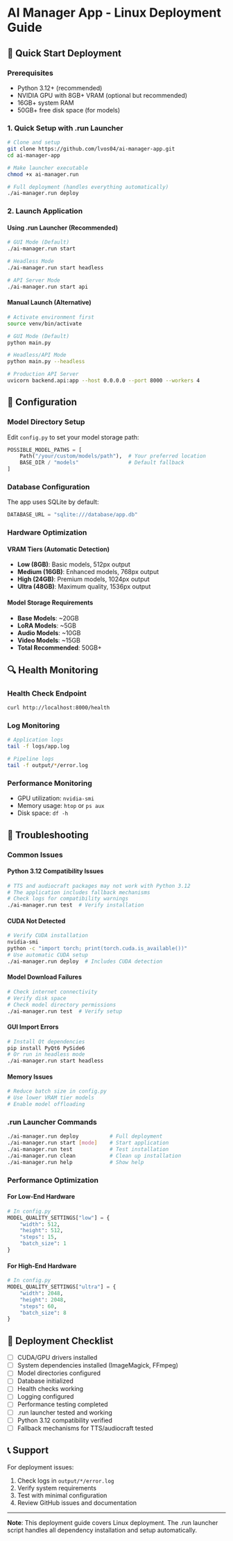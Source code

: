 # AI Manager App - Linux Deployment Guide

## 🚀 Quick Start Deployment

### Prerequisites
- Python 3.12+ (recommended)
- NVIDIA GPU with 8GB+ VRAM (optional but recommended)
- 16GB+ system RAM
- 50GB+ free disk space (for models)

### 1. Quick Setup with .run Launcher

```bash
# Clone and setup
git clone https://github.com/lvos04/ai-manager-app.git
cd ai-manager-app

# Make launcher executable
chmod +x ai-manager.run

# Full deployment (handles everything automatically)
./ai-manager.run deploy
```

### 2. Launch Application

#### Using .run Launcher (Recommended)
```bash
# GUI Mode (Default)
./ai-manager.run start

# Headless Mode
./ai-manager.run start headless

# API Server Mode
./ai-manager.run start api
```

#### Manual Launch (Alternative)
```bash
# Activate environment first
source venv/bin/activate

# GUI Mode (Default)
python main.py

# Headless/API Mode
python main.py --headless

# Production API Server
uvicorn backend.api:app --host 0.0.0.0 --port 8000 --workers 4
```

## 🔧 Configuration

### Model Directory Setup
Edit `config.py` to set your model storage path:
```python
POSSIBLE_MODEL_PATHS = [
    Path("/your/custom/models/path"),  # Your preferred location
    BASE_DIR / "models"                # Default fallback
]
```

### Database Configuration
The app uses SQLite by default:
```python
DATABASE_URL = "sqlite:///database/app.db"
```

### Hardware Optimization

#### VRAM Tiers (Automatic Detection)
- **Low (8GB)**: Basic models, 512px output
- **Medium (16GB)**: Enhanced models, 768px output  
- **High (24GB)**: Premium models, 1024px output
- **Ultra (48GB)**: Maximum quality, 1536px output

#### Model Storage Requirements
- **Base Models**: ~20GB
- **LoRA Models**: ~5GB
- **Audio Models**: ~10GB
- **Video Models**: ~15GB
- **Total Recommended**: 50GB+

## 🔍 Health Monitoring

### Health Check Endpoint
```bash
curl http://localhost:8000/health
```

### Log Monitoring
```bash
# Application logs
tail -f logs/app.log

# Pipeline logs  
tail -f output/*/error.log
```

### Performance Monitoring
- GPU utilization: `nvidia-smi`
- Memory usage: `htop` or `ps aux`
- Disk space: `df -h`

## 🚨 Troubleshooting

### Common Issues

#### Python 3.12 Compatibility Issues
```bash
# TTS and audiocraft packages may not work with Python 3.12
# The application includes fallback mechanisms
# Check logs for compatibility warnings
./ai-manager.run test  # Verify installation
```

#### CUDA Not Detected
```bash
# Verify CUDA installation
nvidia-smi
python -c "import torch; print(torch.cuda.is_available())"
# Use automatic CUDA setup
./ai-manager.run deploy  # Includes CUDA detection
```

#### Model Download Failures
```bash
# Check internet connectivity
# Verify disk space
# Check model directory permissions
./ai-manager.run test  # Verify setup
```

#### GUI Import Errors
```bash
# Install Qt dependencies
pip install PyQt6 PySide6
# Or run in headless mode
./ai-manager.run start headless
```

#### Memory Issues
```bash
# Reduce batch size in config.py
# Use lower VRAM tier models
# Enable model offloading
```

### .run Launcher Commands
```bash
./ai-manager.run deploy          # Full deployment
./ai-manager.run start [mode]    # Start application
./ai-manager.run test            # Test installation
./ai-manager.run clean           # Clean up installation
./ai-manager.run help            # Show help
```

### Performance Optimization

#### For Low-End Hardware
```python
# In config.py
MODEL_QUALITY_SETTINGS["low"] = {
    "width": 512,
    "height": 512, 
    "steps": 15,
    "batch_size": 1
}
```

#### For High-End Hardware
```python
# In config.py
MODEL_QUALITY_SETTINGS["ultra"] = {
    "width": 2048,
    "height": 2048,
    "steps": 60,
    "batch_size": 8
}
```

## 🔐 Deployment Checklist

- [ ] CUDA/GPU drivers installed
- [ ] System dependencies installed (ImageMagick, FFmpeg)
- [ ] Model directories configured
- [ ] Database initialized
- [ ] Health checks working
- [ ] Logging configured
- [ ] Performance testing completed
- [ ] .run launcher tested and working
- [ ] Python 3.12 compatibility verified
- [ ] Fallback mechanisms for TTS/audiocraft tested

## 📞 Support

For deployment issues:
1. Check logs in `output/*/error.log`
2. Verify system requirements
3. Test with minimal configuration
4. Review GitHub issues and documentation

---

**Note**: This deployment guide covers Linux deployment. The .run launcher script handles all dependency installation and setup automatically.

